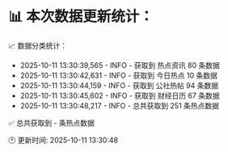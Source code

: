 📊 本次数据更新统计：
==========================

📈 数据分类统计：
- 2025-10-11 13:30:39,565 - INFO - 获取到 热点资讯 80 条数据
- 2025-10-11 13:30:42,631 - INFO - 获取到 今日热点 10 条数据
- 2025-10-11 13:30:44,159 - INFO - 获取到 公社热帖 94 条数据
- 2025-10-11 13:30:45,602 - INFO - 获取到 财经日历 67 条数据
- 2025-10-11 13:30:48,217 - INFO - 总共获取到 251 条热点数据

✅ 总共获取到 - 条热点数据

🕐 更新时间: 2025-10-11 13:30:48
